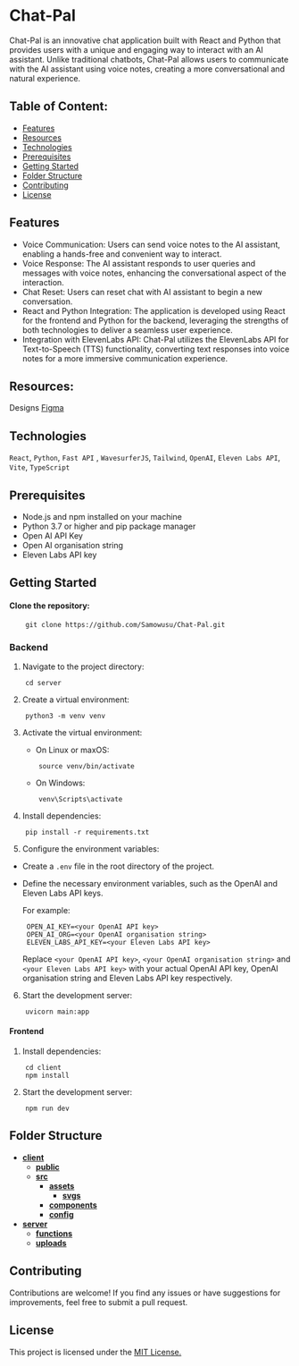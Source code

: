 # Chat-Pal

Chat-Pal is an innovative chat application built with React and Python that provides users with a unique and engaging way to interact with an AI assistant. Unlike traditional chatbots, Chat-Pal allows users to communicate with the AI assistant using voice notes, creating a more conversational and natural experience.

## Table of Content:

- [Features](#features)
- [Resources](#resources)
- [Technologies](#technologies)
- [Prerequisites](#prerequisites)
- [Getting Started](#getting-started)
- [Folder Structure](#folder-structure)
- [Contributing](#contributing)
- [License](#license)

## Features

- Voice Communication: Users can send voice notes to the AI assistant, enabling a hands-free and convenient way to interact.
- Voice Response: The AI assistant responds to user queries and messages with voice notes, enhancing the conversational aspect of the interaction.
- Chat Reset: Users can reset chat with AI assistant to begin a new conversation.
- React and Python Integration: The application is developed using React for the frontend and Python for the backend, leveraging the strengths of both technologies to deliver a seamless user experience.
- Integration with ElevenLabs API: Chat-Pal utilizes the ElevenLabs API for Text-to-Speech (TTS) functionality, converting text responses into voice notes for a more immersive communication experience.

## Resources:

Designs [Figma](https://www.figma.com/file/XZYrexNm4dqnTqWtyRiRAc/NK-Bot?type=design&node-id=0-1&mode=design&t=LLxCZSeqzSMvUIP2-0)

## Technologies

`React`, `Python`, `Fast API` , `WavesurferJS`, `Tailwind`, `OpenAI`, `Eleven Labs API`, `Vite`, `TypeScript`

## Prerequisites

- Node.js and npm installed on your machine
- Python 3.7 or higher and pip package manager
- Open AI API Key
- Open AI organisation string
- Eleven Labs API key

## Getting Started

#### Clone the repository:

```
    git clone https://github.com/Samowusu/Chat-Pal.git
```

### Backend

1. Navigate to the project directory:

```
    cd server

```

2. Create a virtual environment:

```
    python3 -m venv venv

```

3. Activate the virtual environment:

   - On Linux or maxOS:

   ```
       source venv/bin/activate
   ```

   - On Windows:

   ```
       venv\Scripts\activate
   ```

4. Install dependencies:

```
    pip install -r requirements.txt

```

5. Configure the environment variables:

- Create a `.env` file in the root directory of the project.
- Define the necessary environment variables, such as the OpenAI and Eleven Labs API keys.

  For example:

  ```
   OPEN_AI_KEY=<your OpenAI API key>
   OPEN_AI_ORG=<your OpenAI organisation string>
   ELEVEN_LABS_API_KEY=<your Eleven Labs API key>
  ```

  Replace `<your OpenAI API key>`, `<your OpenAI organisation string>` and `<your Eleven Labs API key>` with your actual OpenAI API key, OpenAI organisation string and Eleven Labs API key respectively.

6. Start the development server:

```
    uvicorn main:app
```

#### Frontend

1. Install dependencies:

```
    cd client
    npm install
```

2. Start the development server:

```
    npm run dev
```

## Folder Structure

- [**client**](client)
  - [**public**](client/public)
  - [**src**](client/src)
    - [**assets**](client/src/assets)
      - [**svgs**](client/src/assets/svgs)
    - [**components**](client/src/components)
    - [**config**](client/src/config)
- [**server**](server)
  - [**functions**](server/functions)
  - [**uploads**](server/uploads)

## Contributing

Contributions are welcome! If you find any issues or have suggestions for improvements, feel free to submit a pull request.

## License

This project is licensed under the [MIT License.](https://opensource.org/license/mit/)
